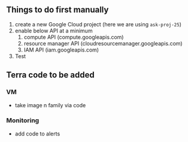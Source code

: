 

## Things to do first manually
1. create a new Google Cloud project (here we are using `ask-proj-25`)
2. enable below API at a minimum
    1. compute API (compute.googleapis.com)
    2. resource manager API (cloudresourcemanager.googleapis.com)
    3. IAM API (iam.googleapis.com)
3. Test


## Terra code to be added

### VM

* take image n family via code


### Monitoring

* add code to alerts